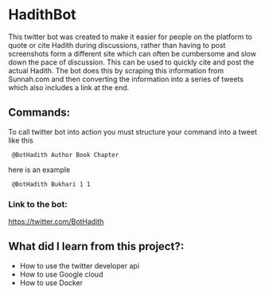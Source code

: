 # HadithBot

This twitter bot was created to make it easier for people on the platform to quote or cite Hadith during discussions, rather than having to post screenshots form a different site which can often be cumbersome and slow down the pace of discussion. This can be used to quickly cite and post the actual Hadith. The bot does this by scraping this information from Sunnah.com and then converting the information into a series of tweets which also includes a link at the end.

## Commands:
To call twitter bot into action you must structure your command into a tweet like this

 ```  @BotHadith Author Book Chapter ```
 
 here is an example
 
 ``` @BotHadith Bukhari 1 1```
 
 
 ### Link to the bot:
 
 https://twitter.com/BotHadith
 
 
 ## What did I learn from this project?:
 
 * How to use the twitter developer api
 * How to use Google cloud 
 * How to use Docker 
 
 
 
 

